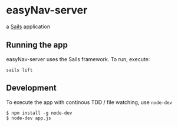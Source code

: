 # easyNav-server

a [Sails](http://sailsjs.org) application

## Running the app 

easyNav-server uses the Sails framework.  To run, execute:

    sails lift


## Development 

To execute the app with continous TDD / file watching, use `node-dev`

	$ npm install -g node-dev
	$ node-dev app.js

